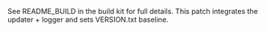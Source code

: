 See README_BUILD in the build kit for full details.
This patch integrates the updater + logger and sets VERSION.txt baseline.